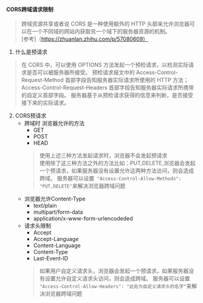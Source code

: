 #### CORS跨域请求限制
> 跨域资源共享或者说 CORS 是一种使用额外的 HTTP 头部来允许浏览器可以在一个不同域的网站内获取另一个域下的服务器资源的机制。    
[参考]（https://zhuanlan.zhihu.com/p/57080609）
1. 什么是预请求
> 在 CORS 中，可以使用 OPTIONS 方法发起一个预检请求，以检测实际请求是否可以被服务器所接受。
预检请求报文中的 Access-Control-Request-Method 首部字段告知服务器实际请求所使用的 HTTP 方法；
Access-Control-Request-Headers 首部字段告知服务器实际请求所携带的自定义首部字段。
服务器基于从预检请求获得的信息来判断，是否接受接下来的实际请求。
2. CORS预请求
    - 跨域时 浏览器允许的方法
        - GET 
        - POST
        - HEAD
        > 使用上述三种方法发起请求时，浏览器不会发起预请求    
        > 使用除了这三种方法之外的方法比如：PUT,DELETE,浏览器会发起一个预请求，如果服务器没有设置允许这两种方法访问，则会造成跨域。
        > 服务器可以设置` "Access-Control-Allow-Methods": "PUT,DELETE"`来解决浏览器跨域问题
    - 浏览器允许Content-Type
        - text/plain
        - multipart/form-data
        - application/x-www-form-urlencodeded
    - 请求头限制
        - Accept
        - Accept-Language
        - Content-Language
        - Content-Type
        - Last-Event-ID
        > 如果用户自定义请求头，浏览器会发起一个预请求，如果服务器没有设置允许自定义请求头访问，则会造成跨域。
        > 服务器可以设置` "Access-Control-Allow-Headers": "此处为自定义请求头的名字"`来解决浏览器跨域问题
    
    
 

        
